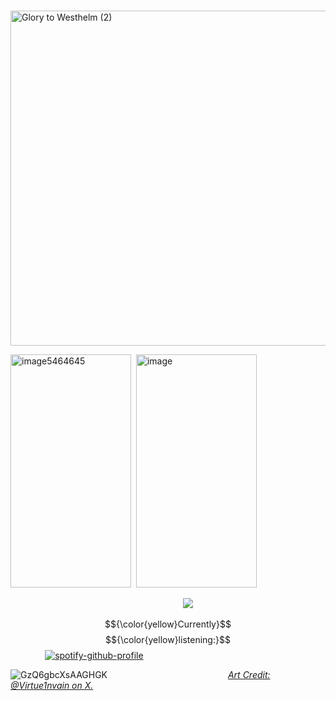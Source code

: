 ‎ ‎ ‎ ‎ ‎ ‎ ‎ ‎ ‎ ‎ ‎ ‎ ‎ ‎ ‎ ‎ ‎ ‎ ‎ ‎ ‎ ‎ ‎ ‎ ‎ ‎ ‎ ‎ ‎ ‎ ‎ ‎ ‎ ‎ ‎‎  ‎ ‎ ‎ ‎ ‎ ‎ ‎ ‎‎  ‎ ‎ ‎  <img width="2048" height="536" alt="Glory to Westhelm (2)" src="https://github.com/user-attachments/assets/c9342ae3-0375-4979-b4a3-ca2ab0f222c8" />                     



 
 
 <img width="193" height="373" alt="image5464645" src="https://github.com/user-attachments/assets/49cbeff1-8176-4ac7-bb22-cf12a03605a6" /> ‎ ‎ ‎ ‎ ‎ ‎ ‎ ‎ ‎ ‎ ‎ ‎ ‎ ‎ ‎ ‎ ‎ ‎ ‎ ‎ ‎ ‎ ‎ ‎ ‎ ‎ ‎ ‎ ‎ ‎ ‎ ‎‎ ‎ ‎ ‎ ‎ ‎ ‎ ‎ ‎ ‎ ‎ ‎ ‎ ‎ ‎ ‎ ‎ ‎ ‎ ‎ ‎‎ ‎ ‎ ‎ ‎‎ ‎ ‎ ‎ ‎ ‎ ‎ ‎  ‎ ‎ ‎ ‎ ‎ ‎ ‎ ‎ ‎  ‎ ‎ ‎ ‎ ‎ ‎ ‎ ‎ ‎  ‎ ‎ ‎ ‎ ‎ ‎ ‎ ‎ ‎‎ ‎ ‎ ‎  ‎ ‎  ‎ ‎ ‎ ‎ ‎ ‎ ‎ ‎ ‎ ‎ ‎ ‎ ‎ ‎ ‎ ‎ ‎ ‎ ‎ ‎ ‎ ‎ <img width="193" height="373" alt="image" src="https://github.com/user-attachments/assets/2a3cde68-5b2c-43e2-b999-08da12a72791" />

 
 ‎ ‎ ‎ ‎ ‎ ‎ ‎ ‎ ‎ ‎ ‎ ‎ ‎ ‎ ‎ ‎ ‎ ‎ ‎ ‎               ‎ ‎ ‎ ‎ ‎ ‎ ‎ ‎               ‎ ‎ ‎             ‎ ‎ ‎ ‎ ‎ ‎ ‎ ‎               ‎ ‎ ‎ ‎          ‎ ‎ ‎ ‎ ‎ ‎ ‎‎ ‎ ‎ ‎ ‎ ‎ ‎ ‎‎ ‎ ‎ ‎ ‎ ‎ ‎ ‎ ‎                         ‎ ‎ ‎ ‎ ‎ ‎ ‎ ‎ ‎ ‎‎ ‎ ‎ ‎ ‎ ‎ ‎ ‎ ‎ ‎‎ ‎ ‎ ‎ ‎ ‎ ‎ ‎ ‎ ‎‎ ‎ ‎ ‎ ‎ ‎ ‎‎ ‎ ‎ ‎ ‎ ‎ ‎ ‎ ‎ ‎‎ ‎ ‎ ‎ ‎ ‎‎ ‎ ‎ ‎ ‎ ‎ ‎ ‎ ‎ ‎  ‎ ‎ ‎ ‎ ‎‎ ‎ ‎ ‎ ‎ ‎ ‎ ‎ ‎ ‎  ‎ ‎ ‎ ‎ ‎ ‎ ‎ ‎ ‎  ‎ ‎ ‎ ‎ ‎ ‎ ‎ ‎ ‎ ‎ ‎ ‎ ‎ ‎ ‎‎ ‎ ‎ ‎ ‎ ‎ ‎ ‎  ‎ ‎ ‎ ‎ ‎ ‎ ‎ ‎ ‎ ‎‎‎ ‎ ‎ ‎ ‎ ‎ ‎ ‎  ‎ ‎  ![](https://komarev.com/ghpvc/?username=Schpoop&color=yellow)






$${\color{yellow}Currently}$$ $${\color{yellow}listening:}$$ ‎ ‎‎ ‎ ‎ ‎ ‎ ‎ ‎‎ ‎ ‎ ‎ ‎ ‎ ‎ ‎ ‎ ‎‎ ‎ ‎ ‎‎ ‎‎ ‎ ‎ ‎ ‎ ‎ ‎‎ ‎ ‎ ‎ ‎ ‎ ‎ ‎ ‎ ‎‎ ‎ ‎ ‎‎ ‎‎ ‎ ‎ ‎ ‎ ‎ ‎‎ ‎ ‎ ‎ ‎ ‎ ‎ ‎ ‎ ‎‎ ‎ ‎ ‎‎ ‎‎ ‎ ‎ ‎ ‎ ‎ ‎‎ ‎ ‎ ‎ ‎ ‎ ‎ ‎ ‎ ‎‎ ‎ ‎ ‎‎ ‎‎ ‎ ‎ ‎ ‎ ‎ ‎‎ ‎ ‎ ‎ ‎ ‎ ‎ ‎ ‎ ‎‎ ‎ ‎ ‎‎ ‎‎ ‎ ‎ ‎ ‎ ‎ ‎‎ ‎ ‎ ‎ ‎ ‎ ‎ ‎ ‎ ‎‎ ‎ ‎ ‎‎ ‎‎ ‎ ‎ ‎ ‎ ‎ ‎‎ ‎ ‎ ‎ ‎ ‎ ‎ ‎ ‎‎ ‎ ‎ ‎[![spotify-github-profile](https://spotify-github-profile.kittinanx.com/api/view?uid=s6llcf1611ahcow6dwx8mooic&cover_image=true&theme=novatorem&show_offline=false&background_color=121212&interchange=false&bar_color=f3aa44&bar_color_cover=false)](https://github.com/kittinan/spotify-github-profile)





![GzQ6gbcXsAAGHGK](https://github.com/user-attachments/assets/f0b0abcb-769b-4f66-9f5e-80f88dca9398)
 ‎ ‎ ‎ ‎ ‎ ‎ ‎‎  ‎ ‎  ‎ ‎ ‎ ‎ ‎ ‎ ‎‎  ‎ ‎  ‎ ‎ ‎ ‎ ‎ ‎ ‎‎  ‎ ‎  ‎ ‎ ‎ ‎ ‎ ‎ ‎‎  ‎ ‎  ‎ ‎ ‎ ‎ ‎ ‎ ‎‎  ‎ ‎  ‎ ‎ ‎ ‎ ‎ ‎ ‎‎  ‎ ‎  ‎ ‎ ‎ ‎ ‎ ‎ ‎‎  ‎ ‎  ‎ ‎ ‎ ‎ ‎ ‎ ‎‎  ‎ ‎  ‎ ‎ ‎ ‎ ‎ ‎ ‎‎  ‎ ‎  ‎ ‎ ‎ ‎ ‎  ‎ <ins>*Art Credit: @Virtue1nvain on X.*</ins>



